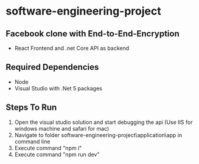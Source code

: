 # software-engineering-project
## Facebook clone with End-to-End-Encryption
- React Frontend and .net Core API as backend 
## Required Dependencies 
- Node
- Visual Studio with .Net 5 packages

## Steps To Run
1. Open the visual studio solution and start debugging the api (Use IIS for windows machine and safari for mac)
2. Navigate to folder software-engineering-project\application\app in command line 
3. Execute command "npm i" 
4. Execute command "npm run dev" 
